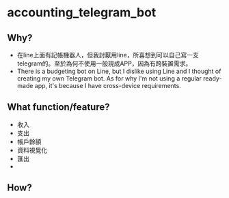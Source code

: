 # accounting_telegram_bot
## Why?
- 在line上面有記帳機器人，但我討厭用line，所喜想到可以自己寫一支telegram的。至於為何不使用一般現成APP，因為有跨裝置需求。
- There is a budgeting bot on Line, but I dislike using Line and I thought of creating my own Telegram bot. As for why I'm not using a regular ready-made app, it's because I have cross-device requirements.

## What function/feature?
- 收入
- 支出
- 帳戶餘額
- 資料視覺化
- 匯出
- 
## How?
